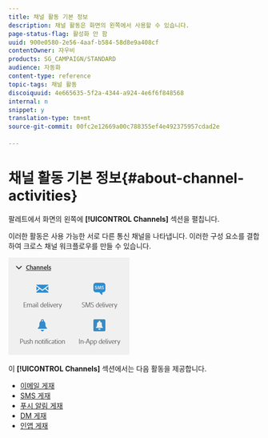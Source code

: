 ```yaml
---
title: 채널 활동 기본 정보
description: 채널 활동은 화면의 왼쪽에서 사용할 수 있습니다.
page-status-flag: 활성화 안 함
uuid: 900e0580-2e56-4aaf-b584-58d8e9a408cf
contentOwner: 자우비
products: SG_CAMPAIGN/STANDARD
audience: 자동화
content-type: reference
topic-tags: 채널 활동
discoiquuid: 4e665635-5f2a-4344-a924-4e6f6f848568
internal: n
snippet: y
translation-type: tm+mt
source-git-commit: 00fc2e12669a00c788355ef4e492375957cdad2e

---
```



# 채널 활동 기본 정보{#about-channel-activities}

팔레트에서 화면의 왼쪽에 **[!UICONTROL Channels]** 섹션을 펼칩니다.

이러한 활동은 사용 가능한 서로 다른 통신 채널을 나타냅니다. 이러한 구성 요소를 결합하여 크로스 채널 워크플로우를 만들 수 있습니다.

![](assets/wkf_channels_activities.png)

이 **[!UICONTROL Channels]** 섹션에서는 다음 활동을 제공합니다.

* [이메일 게재](../../automating/using/email-delivery.md)
* [SMS 게재](../../automating/using/sms-delivery.md)
* [푸시 알림 게재](../../automating/using/push-notification-delivery.md)
* [DM 게재](../../automating/using/direct-mail-delivery.md)
* [인앱 게재](../../automating/using/in-app-delivery.md)

